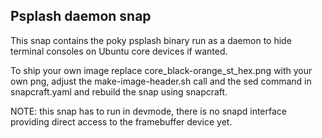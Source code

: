 ## Psplash daemon snap

This snap contains the poky psplash binary run as a daemon to hide terminal consoles
on Ubuntu core devices if wanted.

To ship your own image replace core_black-orange_st_hex.png with your own png,
adjust the make-image-header.sh call and the sed command in snapcraft.yaml and
rebuild the snap using snapcraft.

NOTE: this snap has to run in devmode, there is no snapd interface providing direct
access to the framebuffer device yet.
